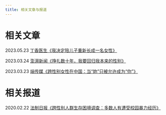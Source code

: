 ```yaml
---
title: 相关文章与报道
---
```


# 相关文章

2023.05.23 [丁香医生《我决定陪儿子重新长成一名女性》](/丁香医生《我决定陪儿子重新长成一名女性》.pdf)

2023.03.24 [澎湃新闻《挣扎数十年，我要回归我本来的性别》](/澎湃新闻《挣扎数十年，我要回归我本来的性别》.pdf)

2023.03.23 [端传媒《跨性别女性在中国：当“妳”只被允许成为“你”》](/端传媒《跨性别女性在中国：当“妳”只被允许成为“你”》.pdf)

# 相关报道

2020.02.22 [法制日报《跨性别人群生存困境调查：多数人有遭受校园暴力经历》](https://news.cctv.com/2020/02/22/ARTIJ5mYNQzX05v1IZiDuRoN200222.shtml)